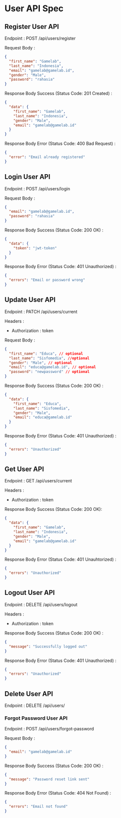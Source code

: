 # User API Spec

## Register User API

Endpoint : POST /api/users/register

Request Body :

```json
{
  "first_name": "Gamelab",
  "last_name": "Indonesia",
  "email": "gamelab@gamelab.id",
  "gender": "Male",
  "password": "rahasia"
}
```

Response Body Success (Status Code: 201 Created) :

```json
{
  "data": {
    "first_name": "Gamelab",
    "last_name": "Indonesia",
    "gender": "Male",
    "email": "gamelab@gamelab.id"
  }
}
```

Response Body Error (Status Code: 400 Bad Request) :

```json
{
  "error": "Email already registered"
}
```

## Login User API

Endpoint : POST /api/users/login

Request Body :

```json
{
  "email": "gamelab@gamelab.id",
  "password": "rahasia"
}
```

Response Body Success (Status Code: 200 OK) :

```json
{
  "data": {
    "token": "jwt-token"
  }
}
```

Response Body Error (Status Code: 401 Unauthorized) :

```json
{
  "errors": "Email or password wrong"
}
```

## Update User API

Endpoint : PATCH /api/users/current

Headers :

- Authorization : token

Request Body :

```json
{
  "first_name": "Educa", // optional
  "last_name": "Sisfomedia", //optional
  "gender": "Male", // optional
  "email": "educa@gamelab.id", // optional
  "password": "newpassword" // optional
}
```

Response Body Success (Status Code: 200 OK) :

```json
{
  "data": {
    "first_name": "Educa",
    "last_name": "Sisfomedia",
    "gender": "Male",
    "email": "educa@gamelab.id"
  }
}
```

Response Body Error (Status Code: 401 Unauthorized) :

```json
{
  "errors": "Unauthorized"
}
```

## Get User API

Endpoint : GET /api/users/current

Headers :

- Authorization : token

Response Body Success (Status Code: 200 OK):

```json
{
  "data": {
    "first_name": "Gamelab",
    "last_name": "Indonesia",
    "gender": "Male",
    "email": "gamelab@gamelab.id"
  }
}
```

Response Body Error (Status Code: 401 Unauhtorized) :

```json
{
  "errors": "Unauthorized"
}
```

## Logout User API

Endpoint : DELETE /api/users/logout

Headers :

- Authorization : token

Response Body Success (Status Code: 200 OK) :

```json
{
  "message": "Successfully logged out"
}
```

Response Body Error (Status Code: 401 Unauthorized) :

```json
{
  "errors": "Unauthorized"
}
```

## Delete User API

Endpoint : DELETE /api/users/

### Forgot Password User API

Endpoint : POST /api/users/forgot-password

Request Body :

```json
{
  "email": "gamelab@gamelab.id"
}
```

Response Body Success (Status Code: 200 OK) :

```json
{
  "message": "Password reset link sent"
}
```

Response Body Error (Status Code: 404 Not Found) :

```json
{
  "errors": "Email not found"
}
```
